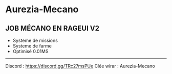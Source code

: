 # Aurezia-Mecano

JOB MÉCANO EN RAGEUI V2
--------------------------------------------------
- Systeme de missions
- Systeme de farme
- Optimisé 0.01MS
--------------------------------------------------
Discord : https://discord.gg/TRc27msPUe
Clée wirar : Aurezia-Mecano
